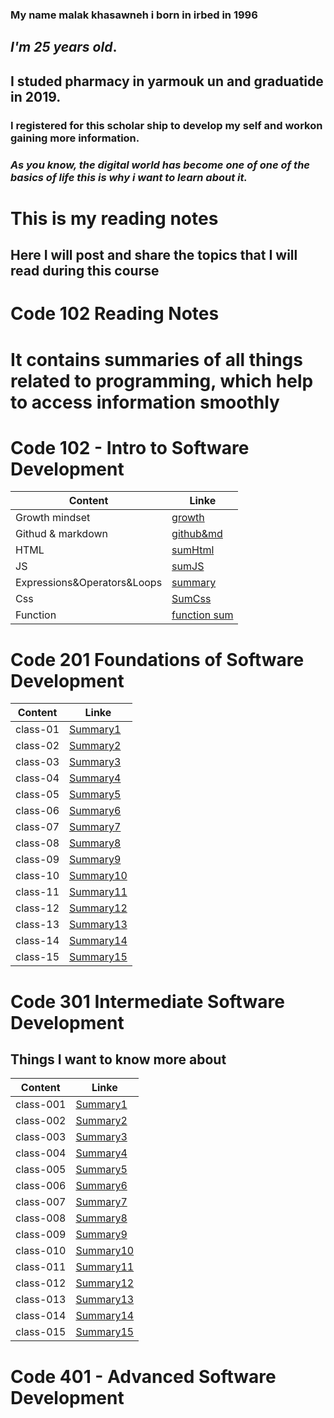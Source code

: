 ### My name malak khasawneh i born in irbed in 1996
## **_I'm 25 years old_**.
## **I studed pharmacy in yarmouk un and graduatide in 2019.**
### I registered for this scholar ship to develop my self and workon gaining more information.
### _**As you know, the digital world has become one of one of the basics of life this is why i want to learn about it.**_ 
# This is my reading notes
## Here I will post and share the topics that I will read during this course
# Code 102 Reading Notes


# It contains summaries of all things related to programming, which help to access information smoothly

# Code 102 - Intro to Software Development

| Content      | Linke |
| ----------- | ----------- |
| Growth mindset      | [growth](https://malakkhasawneh2.github.io/reading-notes/one)       |
| Githud & markdown   | [github&md](https://github.com/malakkhasawneh2/reading-notes/blob/main/summarize1.md)        |
| HTML   | [sumHtml](https://malakkhasawneh2.github.io/reading-notes/hhhh)        |
| JS   | [sumJS](https://malakkhasawneh2.github.io/reading-notes/jssumm)        |
| Expressions&Operators&Loops   | [summary](https://malakkhasawneh2.github.io/reading-notes/loop)        |
| Css   | [SumCss](https://malakkhasawneh2.github.io/reading-notes/css)        |
| Function   | [function sum](https://malakkhasawneh2.github.io/reading-notes/Functions)        |









# **Code 201 Foundations of Software Development**

| Content      | Linke |
| ----------- | ----------- |
| class-01      | [Summary1](https://malakkhasawneh2.github.io/reading-notes/201/class-01)       |
| class-02   | [Summary2](https://malakkhasawneh2.github.io/reading-notes/201/class-02)        |
| class-03   | [Summary3](https://malakkhasawneh2.github.io/reading-notes/201/class-03)        |
| class-04   | [Summary4](https://malakkhasawneh2.github.io/reading-notes/201/class-04)        |
| class-05   | [Summary5](https://malakkhasawneh2.github.io/reading-notes/201/class-05)        |
| class-06   | [Summary6](https://malakkhasawneh2.github.io/reading-notes/201/class-06)        |
| class-07   | [Summary7](https://malakkhasawneh2.github.io/reading-notes/201/class-07)        |
| class-08   | [Summary8](https://malakkhasawneh2.github.io/reading-notes/201/class-08)        |
| class-09   | [Summary9](https://malakkhasawneh2.github.io/reading-notes/201/class-09)        |
| class-10   | [Summary10](https://malakkhasawneh2.github.io/reading-notes/201/class-10)        |
| class-11   | [Summary11](https://malakkhasawneh2.github.io/reading-notes/201/class-11)        |
| class-12   | [Summary12](https://malakkhasawneh2.github.io/reading-notes/201/class-12)        |
| class-13   | [Summary13](https://malakkhasawneh2.github.io/reading-notes/201/class-13)        |
| class-14   | [Summary14](https://malakkhasawneh2.github.io/reading-notes/201/class-14)        |
| class-15   | [Summary15](https://malakkhasawneh2.github.io/reading-notes/201/class-15)        |



# **Code 301 Intermediate Software Development**
## Things I want to know more about


| Content      | Linke |
| ----------- | ----------- |
| class-001      | [Summary1](https://malakkhasawneh2.github.io/reading-notes/301/class-001)       |
| class-002   | [Summary2](https://malakkhasawneh2.github.io/reading-notes/301/class-002)        |
| class-003   | [Summary3](https://malakkhasawneh2.github.io/reading-notes/301/class-003)        |
| class-004   | [Summary4](https://malakkhasawneh2.github.io/reading-notes/301/class-004)        |
| class-005   | [Summary5](https://malakkhasawneh2.github.io/reading-notes/301/class-005)        |
| class-006   | [Summary6](https://malakkhasawneh2.github.io/reading-notes/301/class-006)        |
| class-007   | [Summary7](https://malakkhasawneh2.github.io/reading-notes/301/class-007)        |
| class-008   | [Summary8](https://malakkhasawneh2.github.io/reading-notes/301/class-008)        |
| class-009   | [Summary9](https://malakkhasawneh2.github.io/reading-notes/301/class-009)        |
| class-010   | [Summary10](https://malakkhasawneh2.github.io/reading-notes/301/class-010)        |
| class-011   | [Summary11](https://malakkhasawneh2.github.io/reading-notes/301/class-011)        |
| class-012   | [Summary12](https://malakkhasawneh2.github.io/reading-notes/301/class-012)        |
| class-013   | [Summary13](https://malakkhasawneh2.github.io/reading-notes/301/class-013)        |
| class-014   | [Summary14](https://malakkhasawneh2.github.io/reading-notes/301/class-014)        |
| class-015   | [Summary15](https://malakkhasawneh2.github.io/reading-notes/301/class-015)        |


# Code 401 - Advanced Software Development